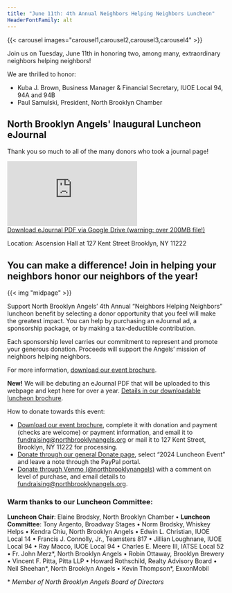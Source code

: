 ```yaml
--- 
title: "June 11th: 4th Annual Neighbors Helping Neighbors Luncheon"
HeaderFontFamily: alt
---
```


{{< carousel images="carousel1,carousel2,carousel3,carousel4" >}}

Join us on Tuesday, June 11th in honoring two, among many, extraordinary neighbors helping neighbors!

We are thrilled to honor:

* Kuba J. Brown, Business Manager & Financial Secretary, IUOE Local 94, 94A and 94B
* Paul Samulski, President, North Brooklyn Chamber

## North Brooklyn Angels' Inaugural Luncheon eJournal

Thank you so much to all of the many donors who took a journal page! 

<iframe class="w-full h-svh" src="https://www.canva.com/design/DAGGWsKtLPc/xZQPaqS7r5K2Z7jxYWXbbw/view?embed" allowfullscreen allow="fullscreen" loading="lazy" frameborder="0"></iframe>

<div class="grid grid-cols-1 gap-y-2 mt-2 mb-4">
    <a href="https://drive.google.com/file/d/1c54rHx-LbZ8eGpRJnMxXsNaNvywudfAi/view" class="col-span-1 w-full text-center text-sm">Download eJournal PDF via Google Drive (warning: over 200MB file!)</a>
</div>

Location: Ascension Hall at 127 Kent Street Brooklyn, NY 11222

## You can make a difference! Join in helping your neighbors honor our neighbors of the year!

{{< img "midpage" >}}

Support North Brooklyn Angels’ 4th Annual “Neighbors Helping Neighbors” luncheon benefit by selecting a donor opportunity that you feel will make the greatest impact. You can help by purchasing an eJournal ad, a sponsorship package, or by making a tax-deductible contribution.  

Each sponsorship level carries our commitment to represent and promote your generous donation. Proceeds will support the Angels’ mission of neighbors helping neighbors.

For more information, [download our event brochure](./2024%20Luncheon%20Brochure%20v2.pdf).

**New!** We will be debuting an eJournal PDF that will be uploaded to this webpage and kept here for over a year. [Details in our downloadable luncheon brochure](./2024%20Luncheon%20Brochure%20v2.pdf). 

How to donate towards this event:

* [Download our event brochure](./2024%20Luncheon%20Brochure%20v2.pdf), complete it with donation and payment (checks are welcome) or payment information, and email it to [fundraising@northbrooklynangels.org](mailto:fundraising@northbrooklynangels.org) or mail it to 127 Kent Street, Brooklyn, NY 11222 for processing.
* [Donate through our general Donate page](/donate), select “2024 Luncheon Event” and leave a note through the PayPal portal.
* [Donate through Venmo (@northbrooklynangels)](https://venmo.com/northbrooklynangels) with a comment on level of purchase, and email details to [fundraising@northbrooklynangels.org](mailto:fundraising@northbrooklynangels.org).

### Warm thanks to our Luncheon Committee:
**Luncheon Chair**: Elaine Brodsky, North Brooklyn Chamber • **Luncheon Committee**: Tony Argento, Broadway Stages • Norm Brodsky, Whiskey Helps • Kendra Chiu, North Brooklyn Angels • Edwin L. Christian, IUOE Local 14 • Francis J. Connolly, Jr., Teamsters 817 • Jillian Loughnane, IUOE Local 94 • Ray Macco, IUOE Local 94 • Charles E. Meere III, IATSE Local 52 • Fr. John Merz\*, North Brooklyn Angels • Robin Ottaway, Brooklyn Brewery • Vincent F. Pitta, Pitta LLP • Howard Rothschild, Realty Advisory Board • Neil Sheehan\*, North Brooklyn Angels • Kevin Thompson\*, ExxonMobil

\* *Member of North Brooklyn Angels Board of Directors*
